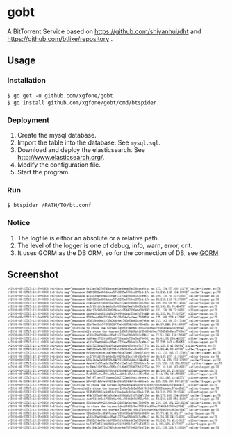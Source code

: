 # gobt
A BitTorrent Service based on https://github.com/shiyanhui/dht and https://github.com/btlike/repository .

## Usage
### Installation
```
$ go get -u github.com/xgfone/gobt
$ go install github.com/xgfone/gobt/cmd/btspider
```

### Deployment
1. Create the mysql database.
2. Import the table into the database. See `mysql.sql`.
3. Download and deploy the elasticsearch. See http://www.elasticsearch.org/.
4. Modify the configuration file.
5. Start the program.

### Run
```
$ btspider /PATH/TO/bt.conf
```

### Notice
1. The logfile is eithor an absolute or a relative path.
2. The level of the logger is one of debug, info, warn, error, crit.
3. It uses GORM as the DB ORM, so for the connection of DB, see [GORM](https://github.com/jinzhu/gorm).

## Screenshot
![screenshot](./screenshot.png)
